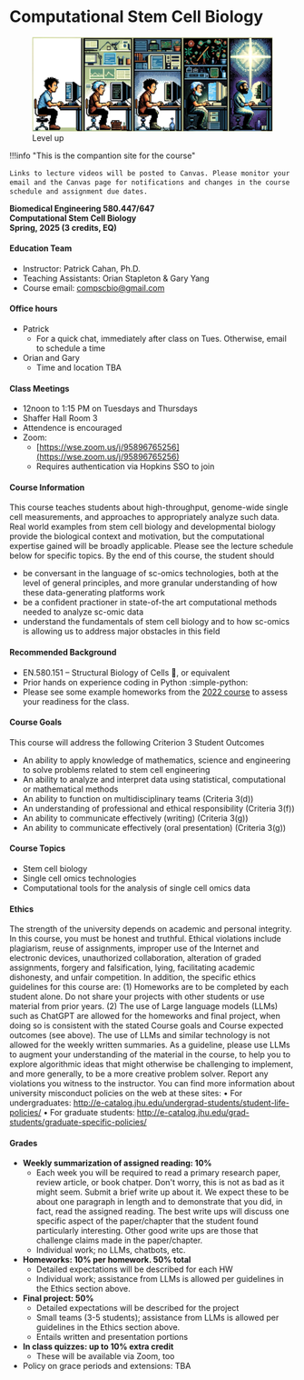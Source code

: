 # Computational Stem Cell Biology

<figure>
    <img src="images/advancing_pixel.png" alt="Learning things" width="600">
    <figcaption>Level up</figcaption>
</figure>

!!!info "This is the compantion site for the course"

    Links to lecture videos will be posted to Canvas. Please monitor your email and the Canvas page for notifications and changes in the course schedule and assignment due dates.

**Biomedical Engineering 580.447/647 
<br>Computational Stem Cell Biology 
<br>Spring, 2025 (3 credits, EQ)**

#### Education Team
- Instructor: Patrick Cahan, Ph.D.
- Teaching Assistants: Orian Stapleton & Gary Yang
- Course email: compscbio@gmail.com

#### Office hours
- Patrick
    - For a quick chat, immediately after class on Tues. Otherwise, email to schedule a time
- Orian and Gary
    - Time and location TBA

#### Class Meetings
- 12noon to 1:15 PM on Tuesdays and Thursdays
- Shaffer Hall Room 3
- Attendence is encouraged
- Zoom:
    - [https://wse.zoom.us/j/95896765256](https://wse.zoom.us/j/95896765256)
    - Requires authentication via Hopkins SSO to join

#### Course Information
This course teaches students about high-throughput, genome-wide single cell measurements, and approaches to appropriately analyze such data. Real world examples from stem cell biology and developmental biology provide the biological context and motivation, but the computational expertise gained will be broadly applicable. Please see the lecture schedule below for specific topics. By the end of this course, the student should
- be conversant in the language of sc-omics technologies, both at the level of general principles, and more granular understanding of how these data-generating platforms work
- be a confident practioner in state-of-the art computational methods needed to analyze sc-omic data
- understand the fundamentals of stem cell biology and to how sc-omics is allowing us to address major obstacles in this field


#### Recommended Background
- EN.580.151 – Structural Biology of Cells :dna:, or equivalent
- Prior hands on experience coding in Python :simple-python:
- Please see some example homeworks from the [2022 course](https://compscbio.github.io/) to assess your readiness for the class.

#### Course Goals
This course will address the following Criterion 3 Student Outcomes
- An ability to apply knowledge of mathematics, science and engineering to solve problems related to stem cell engineering
- An ability to analyze and interpret data using statistical, computational or mathematical methods
- An ability to function on multidisciplinary teams (Criteria 3(d))
- An understanding of professional and ethical responsibility (Criteria 3(f))
- An ability to communicate effectively (writing) (Criteria 3(g))
- An ability to communicate effectively (oral presentation) (Criteria 3(g))
#### Course Topics
- Stem cell biology
- Single cell omics technologies
- Computational tools for the analysis of single cell omics data

#### Ethics
The strength of the university depends on academic and personal integrity. In this course, you must be honest and truthful. Ethical violations include plagiarism, reuse of assignments, improper use of the Internet and electronic devices, unauthorized collaboration, alteration of graded assignments, forgery and falsification, lying, facilitating academic dishonesty, and unfair competition. In addition, the specific ethics guidelines for this course are:
(1) Homeworks are to be completed by each student alone. Do not share your projects with other students or use material from prior years.
(2) The use of Large language models (LLMs) such as ChatGPT are allowed for the homeworks and final project, when doing so is consistent with the stated Course goals and Course expected outcomes (see above). The use of LLMs and similar technology is not allowed for the weekly written summaries. As a guideline, please use LLMs to augment your understanding of the material in the course, to help you to explore algorithmic ideas that might otherwise be challenging to implement, and more generally, to be a more creative problem solver.
Report any violations you witness to the instructor.  You can find more information about university misconduct policies on the web at these sites:
•   For undergraduates: http://e-catalog.jhu.edu/undergrad-students/student-life-policies/
•   For graduate students: http://e-catalog.jhu.edu/grad-students/graduate-specific-policies/


#### Grades
- **Weekly summarization of assigned reading: 10%**
    - Each week you will be required to read a primary research paper, review article, or book chatper. Don't worry, this is not as bad as it might seem. Submit a brief write up about it. We expect these to be about one paragraph in length and to demonstrate that you did, in fact, read the assigned reading. The best write ups will discuss one specific aspect of the paper/chapter that the student found particularly interesting. Other good write ups are those that challenge claims made in the paper/chapter. 
    - Individual work; no LLMs, chatbots, etc.
- **Homeworks: 10% per homework. 50% total**
    - Detailed expectations will be described for each HW
    - Individual work; assistance from LLMs is allowed per guidelines in the Ethics section above.
- **Final project: 50%**
    - Detailed expectations will be described for the project
    - Small teams (3-5 students); assistance from LLMs is allowed per guidelines in the Ethics section above.
    - Entails written and presentation portions
- **In class quizzes: up to 10% extra credit**
    - These will be available via Zoom, too
- Policy on grace periods and extensions: TBA





















